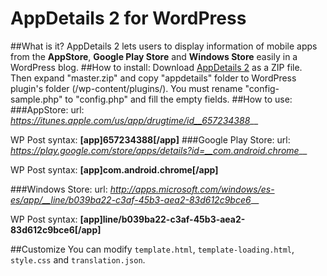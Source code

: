 AppDetails 2 for WordPress
========================

##What is it?
AppDetails 2 lets users to display information of mobile apps from the __AppStore__, __Google Play Store__ and __Windows Store__ easily in a WordPress blog.
##How to install:
Download [AppDetails 2](https://github.com/JMasip/AppDetails-for-WordPress/archive/master.zip) as a ZIP file. Then expand "master.zip" and copy "appdetails" folder to WordPress plugin's folder (/wp-content/plugins/). You must rename "config-sample.php" to "config.php" and fill the empty fields.
##How to use:
###AppStore:
url: _https://itunes.apple.com/us/app/drugtime/id__657234388___

WP Post syntax: __[app]657234388[/app]__
###Google Play Store:
url: _https://play.google.com/store/apps/details?id=__com.android.chrome___

WP Post syntax: __[app]com.android.chrome[/app]__

###Windows Store:
url: _http://apps.microsoft.com/windows/es-es/app/__line/b039ba22-c3af-45b3-aea2-83d612c9bce6___

WP Post syntax: __[app]line/b039ba22-c3af-45b3-aea2-83d612c9bce6[/app]__

##Customize
You can modify `template.html`, `template-loading.html`, `style.css` and `translation.json`.